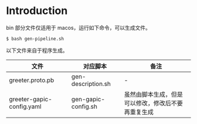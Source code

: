 # Introduction
bin 部分文件仅适用于 macos，运行如下命令，可以生成文件。
```shell
$ bash gen-pipeline.sh
```

以下文件来自于程序生成。

| 文件 | 对应脚本 | 备注 | 
| ---- | ---- | ---- |
| greeter.proto.pb | gen-description.sh | - |
| greeter-gapic-config.yaml | gen-gapic-config.sh | 虽然由脚本生成，但是可以修改，修改后不要再重复生成 |